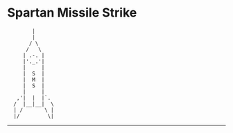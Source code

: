 Spartan Missile Strike
======================

            |
            |
           / \
          /   \
         | .-. |
         |'._.'|
         |     |
         |  S  |
         |  M  |
         |  S  |
         |     |
       ,'|  |  |`.
      /  |__|__|  \
      | /       \ |
      |/         \|
  ---------------------
